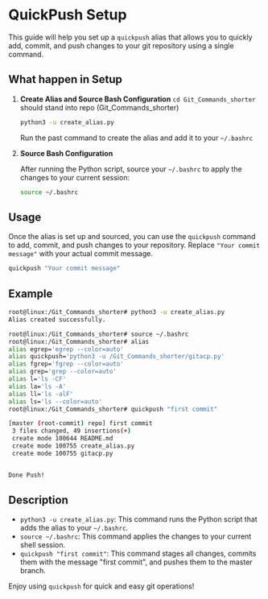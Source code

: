 # QuickPush Setup

This guide will help you set up a `quickpush` alias that allows you to quickly add, commit, and push changes to your git repository using a single command.

## What happen in Setup

1. **Create Alias and Source Bash Configuration**
   ```cd Git_Commands_shorter```
   should stand into repo (Git_Commands_shorter)

   ```sh
   python3 -u create_alias.py
   ```

   Run the past command to create the alias and add it to your `~/.bashrc`
2. **Source Bash Configuration**

   After running the Python script, source your `~/.bashrc` to apply the changes to your current session:

   ```sh
   source ~/.bashrc
   ```

## Usage

Once the alias is set up and sourced, you can use the `quickpush` command to add, commit, and push changes to your repository. Replace `"Your commit message"` with your actual commit message.

```sh
quickpush "Your commit message"
```

## Example

```sh
root@linux:/Git_Commands_shorter# python3 -u create_alias.py 
Alias created successfully.

root@linux:/Git_Commands_shorter# source ~/.bashrc
root@linux:/Git_Commands_shorter# alias 
alias egrep='egrep --color=auto'
alias quickpush='python3 -u /Git_Commands_shorter/gitacp.py'
alias fgrep='fgrep --color=auto'
alias grep='grep --color=auto'
alias l='ls -CF'
alias la='ls -A'
alias ll='ls -alF'
alias ls='ls --color=auto'     
root@linux:/Git_Commands_shorter# quickpush "first commit"

[master (root-commit) repo] first commit
 3 files changed, 49 insertions(+)
 create mode 100644 README.md
 create mode 100755 create_alias.py
 create mode 100755 gitacp.py


Done Push!
```

## Description

- `python3 -u create_alias.py`: This command runs the Python script that adds the alias to your `~/.bashrc`.
- `source ~/.bashrc`: This command applies the changes to your current shell session.
- `quickpush "first commit"`: This command stages all changes, commits them with the message "first commit", and pushes them to the master branch.

Enjoy using `quickpush` for quick and easy git operations!
